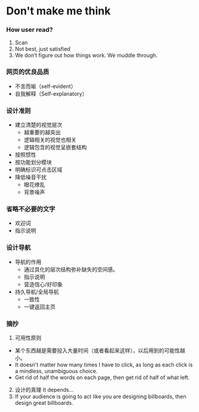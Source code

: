 # Don't make me think

### How user read?
1. Scan
2. Not best, just satisfied
3. We don’t figure out how things work. We muddle through.

### 网页的优良品质
- 不言而喻（self-evident）
- 自我解释（Self-explanatory）

### 设计准则
- 建立清楚的视觉层次
  - 越重要的越突出
  - 逻辑相关的视觉也相关
  - 逻辑包含的视觉呈嵌套结构
- 按照惯性 
- 按功能划分模块
- 明确标识可点击区域
- 降低噪音干扰
  - 眼花缭乱
  - 背景噪声

### 省略不必要的文字
- 欢迎词
- 指示说明

### 设计导航
- 导航的作用
  - 通过具化的层次结构弥补缺失的空间感。
  - 指示说明
  - 营造信心/好印象
- 持久导航/全局导航
  - 一致性
  - 一键返回主页



### 摘抄
1. 可用性原则
- 某个东西越是需要投入大量时间（或者看起来这样），以后用到的可能性越小。
- It doesn't matter how many times I have to click, as long as each click is a mindless, unambiguous choice.
- Get rid of half the words on each page, then get rid of half of what left.
2. 设计的真理
It depends...
3. If your audience is going to act like you are designing billboards, then design great billboards.
